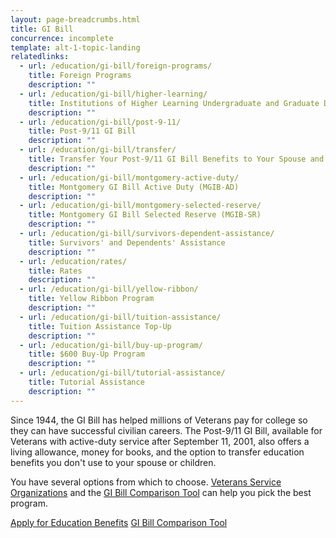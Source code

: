 ```yaml
---
layout: page-breadcrumbs.html
title: GI Bill
concurrence: incomplete
template: alt-1-topic-landing
relatedlinks:
  - url: /education/gi-bill/foreign-programs/
    title: Foreign Programs
    description: ""
  - url: /education/gi-bill/higher-learning/
    title: Institutions of Higher Learning Undergraduate and Graduate Degrees
    description: ""
  - url: /education/gi-bill/post-9-11/
    title: Post-9/11 GI Bill
    description: ""
  - url: /education/gi-bill/transfer/
    title: Transfer Your Post-9/11 GI Bill Benefits to Your Spouse and Dependents
    description: ""
  - url: /education/gi-bill/montgomery-active-duty/
    title: Montgomery GI Bill Active Duty (MGIB-AD)
    description: ""
  - url: /education/gi-bill/montgomery-selected-reserve/
    title: Montgomery GI Bill Selected Reserve (MGIB-SR)
    description: ""
  - url: /education/gi-bill/survivors-dependent-assistance/
    title: Survivors' and Dependents' Assistance
    description: ""
  - url: /education/rates/
    title: Rates
    description: ""
  - url: /education/gi-bill/yellow-ribbon/
    title: Yellow Ribbon Program
    description: ""
  - url: /education/gi-bill/tuition-assistance/
    title: Tuition Assistance Top-Up
    description: ""
  - url: /education/gi-bill/buy-up-program/
    title: $600 Buy-Up Program
    description: ""
  - url: /education/gi-bill/tutorial-assistance/
    title: Tutorial Assistance
    description: ""
---
```


Since 1944, the GI Bill has helped millions of Veterans pay for college so they can have successful civilian careers. The Post-9/11 GI Bill, available for Veterans with active-duty service after September 11, 2001, also offers a living allowance, money for books, and the option to transfer education benefits you don't use to your spouse or children.

You have several options from which to choose. [Veterans Service Organizations](http://www.va.gov/vso/) and the [GI Bill Comparison Tool](/gi-bill-comparison-tool/) can help you pick the best program.

<a class="usa-button-primary va-button-primary" href="/education/apply-for-education-benefits/">Apply for Education Benefits</a> <a class="usa-button-primary va-button-secondary" href="/gi-bill-comparison-tool/">GI Bill Comparison Tool</a>
